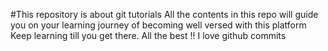 #This repository is about git tutorials
All the contents in this repo will guide you on your learning journey of becoming well versed with this platform
Keep learning till you get there. 
All the best !!
I love github commits
